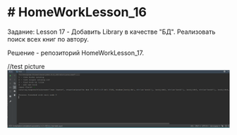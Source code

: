 # # HomeWorkLesson_16
Задание:
Lesson 17 - Добавить Library в качестве "БД". Реализовать поиск всех книг по автору.
 
 Решение - репозиторий HomeWorkLesson_17.
 
//test picture
![Image alt](https://github.com/apache-red/HomeWorkLesson_16/raw/master/ShowTask.png)
